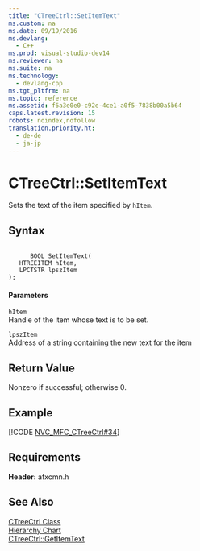 ```yaml
---
title: "CTreeCtrl::SetItemText"
ms.custom: na
ms.date: 09/19/2016
ms.devlang: 
  - C++
ms.prod: visual-studio-dev14
ms.reviewer: na
ms.suite: na
ms.technology: 
  - devlang-cpp
ms.tgt_pltfrm: na
ms.topic: reference
ms.assetid: f6a3e0e0-c92e-4ce1-a0f5-7838b00a5b64
caps.latest.revision: 15
robots: noindex,nofollow
translation.priority.ht: 
  - de-de
  - ja-jp
---
```

# CTreeCtrl::SetItemText
Sets the text of the item specified by `hItem`.  
  
## Syntax  
  
```  
  
      BOOL SetItemText(  
   HTREEITEM hItem,  
   LPCTSTR lpszItem   
);  
```  
  
#### Parameters  
 `hItem`  
 Handle of the item whose text is to be set.  
  
 `lpszItem`  
 Address of a string containing the new text for the item  
  
## Return Value  
 Nonzero if successful; otherwise 0.  
  
## Example  
 [!CODE [NVC_MFC_CTreeCtrl#34](../CodeSnippet/VS_Snippets_Cpp/NVC_MFC_CTreeCtrl#34)]  
  
## Requirements  
 **Header:** afxcmn.h  
  
## See Also  
 [CTreeCtrl Class](../vs140/CTreeCtrl-Class.md)   
 [Hierarchy Chart](../vs140/Hierarchy-Chart.md)   
 [CTreeCtrl::GetItemText](../vs140/CTreeCtrl--GetItemText.md)